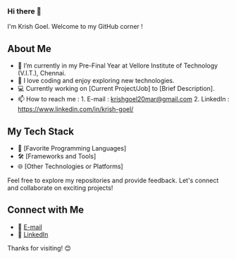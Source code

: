 ### Hi there 👋

I'm Krish Goel. Welcome to my GitHub corner !

## About Me

- 🌱 I’m currently in my Pre-Final Year at Vellore Institute of Technology (V.I.T.), Chennai.
- 🚀 I love coding and enjoy exploring new technologies.
- 💻 Currently working on [Current Project/Job] to [Brief Description].
- 📫 How to reach me :
        1. E-mail : krishgoel20mar@gmail.com
        2. LinkedIn : https://www.linkedin.com/in/krish-goel/

## My Tech Stack

- 🔧 [Favorite Programming Languages]
- 🛠️ [Frameworks and Tools]
- 🌐 [Other Technologies or Platforms]

Feel free to explore my repositories and provide feedback. Let's connect and collaborate on exciting projects!

## Connect with Me

- 📧 [E-mail](krishgoel20mar@gmail.com)
- 💼 [LinkedIn](https://www.linkedin.com/in/krish-goel/)

Thanks for visiting! 😊

<!-- **krishgoel20/krishgoel20** is a ✨ _special_ ✨ repository because its `README.md` (this file) appears on your GitHub profile. -->
